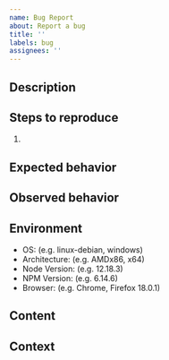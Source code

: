 ```yaml
---
name: Bug Report
about: Report a bug
title: ''
labels: bug
assignees: ''
---
```

<!--
    Please make sure you have done the following before submitting a bug report:
    - Indirect problems (like problems in generated code), can be considered bugs;
        However, make sure this is not a bug in your code.
    - Make sure you have checked out the latest version.
    - Make sure the latest stable release of node and npm are installed.
    - Run npm ci to make sure all packages are up to date.
    - Search if any other reports have been submitted for this bug (including closed issues).
    - Optionally: try to reproduce the issue on multiple platforms or configurations.
-->

## Description
<!-- Write a short description of the bug. -->

## Steps to reproduce
<!-- Write the steps required to reproduce the bug. -->
1. 

## Expected behavior
<!-- Write the behavior that you would expect. -->

## Observed behavior
<!-- Write the behavior that you observed -->

## Environment
<!--
    Add information about your specific environment.
    Remove points that are not applicable.
    Add extra points that are missing.
    Be as specific as you can be,
    but if you do not know about something you don't have to include it.
    NBU is a generic package, so environments and contexts can differ greatly.
-->
- OS: (e.g. linux-debian, windows)
- Architecture: (e.g. AMDx86, x64)
- Node Version: (e.g. 12.18.3)
- NPM Version: (e.g. 6.14.6)
- Browser: (e.g. Chrome, Firefox 18.0.1)

## Content
<!--
    Add any aditional content like:
    - Screenshots
    - Code
-->

## Context
<!--
    Add any other context like:
    - links to issues
    - links to external websites
-->